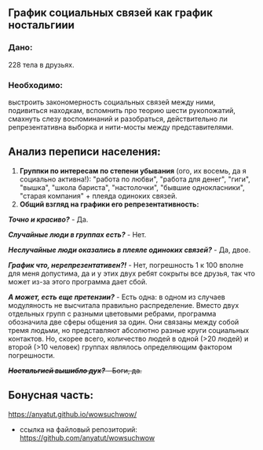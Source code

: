 
## График социальных связей как график ностальгиии

### **Дано:** 
228 тела в друзьях.
### **Необходимо:**
выстроить закономерность социальных связей между ними, подивиться находкам, вспомнить про теорию шести рукопожатий, смахнуть слезу воспоминаний и разобраться, действительно ли репрезентативна выборка и нити-мосты между представителями.

## **Анализ переписи населения:**
1. **Группки по интересам по степени убывания** (ого, их восемь, да я социально активна!): "работа по любви", "работа для денег", "гиги", "вышка", "школа бариста", "настолочки", "бывшие однокласники", "старая компания" + плеяда одиноких связей.
2. **Общий взгляд на графики его репрезентативность:**

***Точно и красиво?*** - Да. 

***Случайные люди в группах есть?*** - Нет.

***Неслучайные люди оказались в плеяле одиноких связей?*** - Да, двое.

***График что, нерепрезентативен?!*** - Нет, погрешность 1 к 100 вполне для меня допустима, да и у этих двух ребят сокрыты все друзья, так что может из-за этого программа дает сбой.


***А может, есть еще претензии?*** - Есть одна: в одном из случаев модуляность не высчитала правильно распределение. Вместо двух отдельных групп с разными цветовыми ребрами, программа обозначила две сферы общения за один. Они связаны между собой тремя людьми, но представляют абсолютно разные круги социальных контактов. Но, скорее всего, количество людей в одной (>20 людей) и второй (>10 человек) группах являлось определяющим фактором погрешности.

~~***Ностальгией вышибло дух?*** - Боги, да.~~


## Бонусная часть:

 https://anyatut.github.io/wowsuchwow/

+ ссылка на файловый репозиторий: https://github.com/anyatut/wowsuchwow

